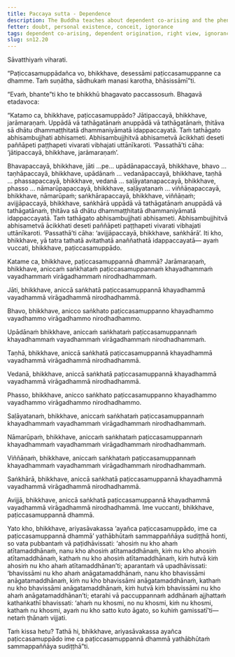```yaml
---
title: Paccaya sutta - Dependence
description: The Buddha teaches about dependent co-arising and the phenomena arisen from dependent co-arising. A noble disciple who has thoroughly seen this with right wisdom will no longer be doubtful about who they were in the past, who they will be in the future, or who they are in the present.
fetter: doubt, personal existence, conceit, ignorance
tags: dependent co-arising, dependent origination, right view, ignorance, doubt, personal existence, conceit, aging and death, birth, existence, clinging, craving, sensation, contact, six sense bases, name and form, consciousness, volitional formations, ignorance, specific conditionality, tathāgata, sn, sn12-21, sn12
slug: sn12.20
---
```


Sāvatthiyaṁ viharati.

“Paṭiccasamuppādañca vo, bhikkhave, desessāmi paṭiccasamuppanne ca dhamme. Taṁ suṇātha, sādhukaṁ manasi karotha, bhāsissāmī”ti.

“Evaṁ, bhante”ti kho te bhikkhū bhagavato paccassosuṁ. Bhagavā etadavoca:

“Katamo ca, bhikkhave, paṭiccasamuppādo? Jātipaccayā, bhikkhave, jarāmaraṇaṁ. Uppādā vā tathāgatānaṁ anuppādā vā tathāgatānaṁ, ṭhitāva sā dhātu dhammaṭṭhitatā dhammaniyāmatā idappaccayatā. Taṁ tathāgato abhisambujjhati abhisameti. Abhisambujjhitvā abhisametvā ācikkhati deseti paññāpeti paṭṭhapeti vivarati vibhajati uttānīkaroti. ‘Passathā’ti cāha: ‘jātipaccayā, bhikkhave, jarāmaraṇaṁ’.

Bhavapaccayā, bhikkhave, jāti …pe… upādānapaccayā, bhikkhave, bhavo … taṇhāpaccayā, bhikkhave, upādānaṁ … vedanāpaccayā, bhikkhave, taṇhā … phassapaccayā, bhikkhave, vedanā … saḷāyatanapaccayā, bhikkhave, phasso … nāmarūpapaccayā, bhikkhave, saḷāyatanaṁ … viññāṇapaccayā, bhikkhave, nāmarūpaṁ; saṅkhārapaccayā, bhikkhave, viññāṇaṁ; avijjāpaccayā, bhikkhave, saṅkhārā uppādā vā tathāgatānaṁ anuppādā vā tathāgatānaṁ, ṭhitāva sā dhātu dhammaṭṭhitatā dhammaniyāmatā idappaccayatā. Taṁ tathāgato abhisambujjhati abhisameti. Abhisambujjhitvā abhisametvā ācikkhati deseti paññāpeti paṭṭhapeti vivarati vibhajati uttānīkaroti. ‘Passathā’ti cāha: ‘avijjāpaccayā, bhikkhave, saṅkhārā’. Iti kho, bhikkhave, yā tatra tathatā avitathatā anaññathatā idappaccayatā— ayaṁ vuccati, bhikkhave, paṭiccasamuppādo.

Katame ca, bhikkhave, paṭiccasamuppannā dhammā? Jarāmaraṇaṁ, bhikkhave, aniccaṁ saṅkhataṁ paṭiccasamuppannaṁ khayadhammaṁ vayadhammaṁ virāgadhammaṁ nirodhadhammaṁ.

Jāti, bhikkhave, aniccā saṅkhatā paṭiccasamuppannā khayadhammā vayadhammā virāgadhammā nirodhadhammā.

Bhavo, bhikkhave, anicco saṅkhato paṭiccasamuppanno khayadhammo vayadhammo virāgadhammo nirodhadhammo.

Upādānaṁ bhikkhave, aniccaṁ saṅkhataṁ paṭiccasamuppannaṁ khayadhammaṁ vayadhammaṁ virāgadhammaṁ nirodhadhammaṁ.

Taṇhā, bhikkhave, aniccā saṅkhatā paṭiccasamuppannā khayadhammā vayadhammā virāgadhammā nirodhadhammā.

Vedanā, bhikkhave, aniccā saṅkhatā paṭiccasamuppannā khayadhammā vayadhammā virāgadhammā nirodhadhammā.

Phasso, bhikkhave, anicco saṅkhato paṭiccasamuppanno khayadhammo vayadhammo virāgadhammo nirodhadhammo.

Saḷāyatanaṁ, bhikkhave, aniccaṁ saṅkhataṁ paṭiccasamuppannaṁ khayadhammaṁ vayadhammaṁ virāgadhammaṁ nirodhadhammaṁ.

Nāmarūpaṁ, bhikkhave, aniccaṁ saṅkhataṁ paṭiccasamuppannaṁ khayadhammaṁ vayadhammaṁ virāgadhammaṁ nirodhadhammaṁ.

Viññāṇaṁ, bhikkhave, aniccaṁ saṅkhataṁ paṭiccasamuppannaṁ khayadhammaṁ vayadhammaṁ virāgadhammaṁ nirodhadhammaṁ.

Saṅkhārā, bhikkhave, aniccā saṅkhatā paṭiccasamuppannā khayadhammā vayadhammā virāgadhammā nirodhadhammā.

Avijjā, bhikkhave, aniccā saṅkhatā paṭiccasamuppannā khayadhammā vayadhammā virāgadhammā nirodhadhammā. Ime vuccanti, bhikkhave, paṭiccasamuppannā dhammā.

Yato kho, bhikkhave, ariyasāvakassa ‘ayañca paṭiccasamuppādo, ime ca paṭiccasamuppannā dhammā’ yathābhūtaṁ sammappaññāya sudiṭṭhā honti, so vata pubbantaṁ vā paṭidhāvissati: ‘ahosiṁ nu kho ahaṁ atītamaddhānaṁ, nanu kho ahosiṁ atītamaddhānaṁ, kiṁ nu kho ahosiṁ atītamaddhānaṁ, kathaṁ nu kho ahosiṁ atītamaddhānaṁ, kiṁ hutvā kiṁ ahosiṁ nu kho ahaṁ atītamaddhānan’ti; aparantaṁ vā upadhāvissati: ‘bhavissāmi nu kho ahaṁ anāgatamaddhānaṁ, nanu kho bhavissāmi anāgatamaddhānaṁ, kiṁ nu kho bhavissāmi anāgatamaddhānaṁ, kathaṁ nu kho bhavissāmi anāgatamaddhānaṁ, kiṁ hutvā kiṁ bhavissāmi nu kho ahaṁ anāgatamaddhānan’ti; etarahi vā paccuppannaṁ addhānaṁ ajjhattaṁ kathaṅkathī bhavissati: ‘ahaṁ nu khosmi, no nu khosmi, kiṁ nu khosmi, kathaṁ nu khosmi, ayaṁ nu kho satto kuto āgato, so kuhiṁ gamissatī’ti— netaṁ ṭhānaṁ vijjati.

Taṁ kissa hetu? Tathā hi, bhikkhave, ariyasāvakassa ayañca paṭiccasamuppādo ime ca paṭiccasamuppannā dhammā yathābhūtaṁ sammappaññāya sudiṭṭhā”ti.
